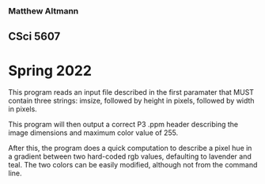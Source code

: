 ### Matthew Altmann
## CSci 5607
# Spring 2022

This program reads an input file described in the first paramater that MUST contain three strings: imsize, followed by height in pixels, followed by width in pixels.

This program will then output a correct P3 .ppm header describing the image dimensions and maximum color value of 255. 

After this, the program does a quick computation to describe a pixel hue in a gradient between two hard-coded rgb values, defaulting to lavender and teal. The two colors can be easily modified, although not from the command line.

